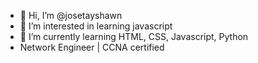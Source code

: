 - 👋 Hi, I’m @josetayshawn
- 👀 I’m interested in learning javascript
- 🌱 I’m currently learning HTML, CSS, Javascript, Python
- Network Engineer | CCNA certified

<!---
josetayshawn/josetayshawn is a ✨ special ✨ repository because its `README.md` (this file) appears on your GitHub profile.
You can click the Preview link to take a look at your changes.
--->
